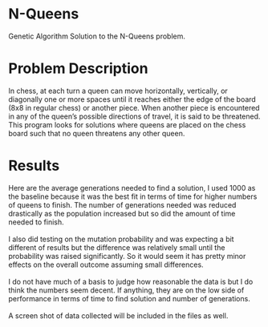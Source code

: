 # N-Queens
Genetic Algorithm Solution to the N-Queens problem. <br>
# Problem Description
In chess, at each turn a queen can move horizontally, vertically, or diagonally one or more spaces
until it reaches either the edge of the board (8x8 in regular chess) or another piece. When another
piece is encountered in any of the queen’s possible directions of travel, it is said to be threatened.
This program looks for solutions where queens are placed on the chess board such that no queen threatens any other queen. 
# Results 
Here are the average generations needed to find a solution, I used 1000 as the baseline because it
was the best fit in terms of time for higher numbers of queens to finish. The number of
generations needed was reduced drastically as the population increased but so did the amount of
time needed to finish. <br><br>
I also did testing on the mutation probability and was expecting a bit different of results but the
difference was relatively small until the probability was raised significantly. So it would seem it
has pretty minor effects on the overall outcome assuming small differences. <br><br>
I do not have much of a basis to judge how reasonable the data is but I do think the numbers
seem decent. If anything, they are on the low side of performance in terms of time to find
solution and number of generations. <br><br>
A screen shot of data collected will be included in the files as well. 
